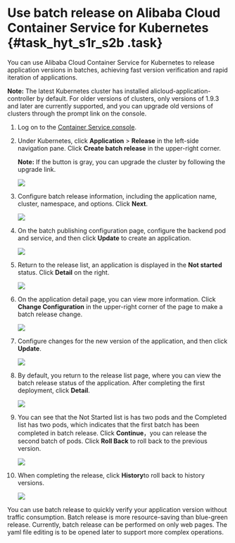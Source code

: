 # Use batch release on Alibaba Cloud Container Service for Kubernetes {#task_hyt_s1r_s2b .task}

You can use Alibaba Cloud Container Service for Kubernetes to release application versions in batches, achieving fast version verification and rapid iteration of applications.

**Note:** The latest Kubernetes cluster has installed alicloud-application-controller by default. For older versions of clusters, only versions of 1.9.3 and later are currently supported, and you can upgrade old versions of clusters through the prompt link on the console.

1.  Log on to the [Container Service console](https://cs.console.aliyun.com). 
2.  Under Kubernetes, click **Application** \> **Release** in the left-side navigation pane. Click **Create batch release** in the upper-right corner. 

    **Note:** If the button is gray, you can upgrade the cluster by following the upgrade link.

    ![](http://static-aliyun-doc.oss-cn-hangzhou.aliyuncs.com/assets/img/17337/15389635078975_en-US.png)

3.  Configure batch release information, including the application name, cluster, namespace, and options. Click **Next**. 

    ![](http://static-aliyun-doc.oss-cn-hangzhou.aliyuncs.com/assets/img/17337/15389635078982_en-US.png)

4.  On the batch publishing configuration page, configure the backend pod and service, and then click **Update** to create an application. 

    ![](http://static-aliyun-doc.oss-cn-hangzhou.aliyuncs.com/assets/img/17337/15389635079004_en-US.png)

5.  Return to the release list, an application is displayed in the **Not started** status. Click **Detail** on the right. 

    ![](http://static-aliyun-doc.oss-cn-hangzhou.aliyuncs.com/assets/img/17337/15389635079005_en-US.png)

6.  On the application detail page, you can view more information. Click **Change Configuration** in the upper-right corner of the page to make a batch release change. 

    ![](http://static-aliyun-doc.oss-cn-hangzhou.aliyuncs.com/assets/img/17337/15389635079006_en-US.png)

7.  Configure changes for the new version of the application, and then click **Update**. 

    ![](http://static-aliyun-doc.oss-cn-hangzhou.aliyuncs.com/assets/img/17337/15389635079011_en-US.png)

8.  By default, you return to the release list page, where you can view the batch release status of the application. After completing the first deployment, click **Detail**. 

    ![](http://static-aliyun-doc.oss-cn-hangzhou.aliyuncs.com/assets/img/17337/15389635079014_en-US.png)

9.  You can see that the Not Started list is has two pods and the Completed list has two pods, which indicates that the first batch has been completed in batch release. Click **Continue**，you can release the second batch of pods. Click **Roll Back** to roll back to the previous version. 

    ![](http://static-aliyun-doc.oss-cn-hangzhou.aliyuncs.com/assets/img/17337/15389635079013_en-US.png)

10. When completing the release, click **History**to roll back to history versions. 

    ![](http://static-aliyun-doc.oss-cn-hangzhou.aliyuncs.com/assets/img/17337/15389635079015_en-US.png)


You can use batch release to quickly verify your application version without traffic consumption. Batch release is more resource-saving than blue-green release. Currently, batch release can be performed on only web pages. The yaml file editing is to be opened later to support more complex operations.


